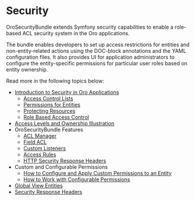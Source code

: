 <a id="backend-security-bundle-intro"></a>

# Security

OroSecurityBundle extends Symfony security capabilities to enable a role-based ACL security system in the Oro applications.

The bundle enables developers to set up access restrictions for entities and non-entity-related actions using the DOC-block annotations and the YAML configuration files. It also provides UI for application administrators to configure the entity-specific permissions for particular user roles based on entity ownership.

Read more in the following topics below:

* [Introduction to Security in Oro Applications](acl.md#backend-security-bundle-introduction)
  * [Access Control Lists](acl.md#backend-security-bundle-access-control-list)
  * [Permissions for Entities](acl.md#backend-security-bundle-configure-entities)
  * [Protecting Resources](acl.md#backend-security-bundle-protect-resources)
  * [Role Based Access Control](role-based-access-control.md#backend-security-bundle-role-access-control)
* [Access Levels and Ownership Illustration](example.md#backend-security-bundle-example)
* OroSecurityBundle Features
  * [ACL Manager](acl-manager.md#backend-security-bundle-acl-manager)
  * [Field ACL](field-acl.md#backend-security-bundle-field-acl)
  * [Custom Listeners](custom-listeners.md#backend-security-bundle-listeners)
  * [Access Rules](access-rules.md#backend-security-bundle-access-rules)
  * [HTTP Security Response Headers](security-headers.md#backend-security-bundle-security-headers)
* Custom and Configurable Permissions
  * [How to Configure and Apply Custom Permissions to an Entity](permissions.md#backend-security-bundle-permissions)
  * [How to Work with Configurable Permissions](configurable-permissions.md#backend-security-bundle-configurable-permissions)
* [Global View Entities](global-view-entities.md#backend-security-bundle-global-view-entities)
* [Security Response Headers](security-headers.md#backend-security-bundle-security-headers)
